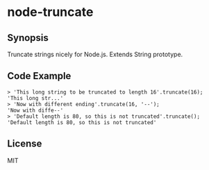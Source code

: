 # node-truncate

## Synopsis

Truncate strings nicely for Node.js. Extends String prototype.

## Code Example

```
> 'This long string to be truncated to length 16'.truncate(16);
'This long str...'
> 'Now with different ending'.truncate(16, '--');
'Now with diffe--'
> 'Default length is 80, so this is not truncated'.truncate();
'Default length is 80, so this is not truncated'
```

## License

MIT